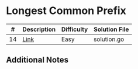 # Longest Common Prefix
| #   | Description                                                  | Difficulty | Solution File |
| --- | ------------------------------------------------------------ | ---------- | ------------- |
| 14  | [Link](https://leetcode.com/problems/longest-common-prefix/) | Easy       | solution.go   |

## Additional Notes

